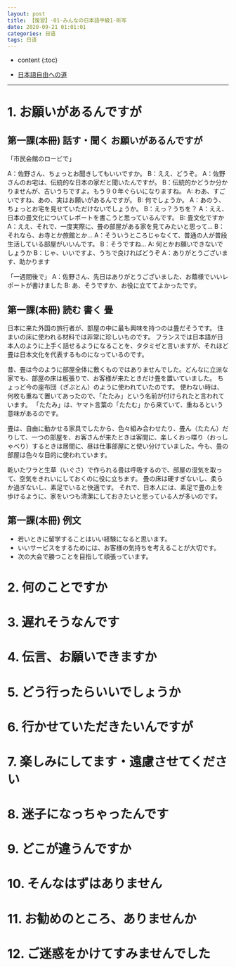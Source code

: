 ```yaml
---
layout: post
title: 【復習】-01-みんなの日本語中級1-听写
date: 2020-09-21 01:01:01
categories: 日语
tags: 日语
---
```

* content
{:toc}

- [日本語自由への道](https://docs.google.com/presentation/d/e/2PACX-1vRf0wPeU-xpP9C1LGDB7bIgJc71JYza8NW7dG6kTXAV2NHvWnqrNGgtbB-j-ghrbaLR5cFd27AY6C0C/pub?start=false&loop=false&delayms=3000)

---

# 1. お願いがあるんですが

## 第一課(本冊) 話す・聞く お願いがあるんですが

「市民会館のロービで」

A：佐野さん、ちょっとお聞きしてもいいですか。
B：ええ、どうぞ。
A：佐野さんのお宅は、伝統的な日本の家だと聞いたんですが。
B：伝統的かどうか分かりませんが、古いうちですよ。もう９０年ぐらいになりますね。
A: わあ、すごいですね、あの、実はお願いがあるんですが。
B: 何でしょうか。
A：あのう、ちょっとお宅を見せていただけないでしょうか。
B：えっ？うちを？
A：ええ、日本の畳文化についてレポートを書こうと思っているんです。
B: 畳文化ですか
A：ええ、それで、一度実際に、畳の部屋がある家を見てみたいと思って…
B：それなら、お寺とか旅館とか…
A：そういうところじゃなくて、普通の人が普段生活している部屋がいいんです。
B：そうですね…
A: 何とかお願いできないでしょうか
B：じゃ、いいですよ、うちで良ければどうぞ
A：ありがとうございます、助かります

「一週間後で」
A：佐野さん、先日はありがとうございました、お蔭様でいいレポートが書けました
B: あ、そうですか、お役に立ててよかったです。

## 第一課(本冊) 読む 書く 畳

日本に来た外国の旅行者が、部屋の中に最も興味を持つのは畳だそうです。
住まいの床に使われる材料では非常に珍しいものです。
フランスでは日本語が日本人のように上手く話せるようになることを、タタミゼと言いますが、それほど畳は日本文化を代表するものになっているのです。

昔、畳は今のように部屋全体に敷くものではありませんでした。どんなに立派な家でも、部屋の床は板張りで、お客様が来たときだけ畳を置いていました。
ちょっど今の座布団（ざぶとん）のように使われていたのです。
使わない時は、何枚も重ねて置いてあったので、「たたみ」という名前が付けられたと言われています。
「たたみ」は、ヤマト言葉の「たたむ」から来ていて、重ねるという意味があるのです。

畳は、自由に動かせる家具でしたから、色々組み合わせたり、畳ん（たたん）だりして、一つの部屋を、お客さんが来たときは客間に、楽しくおっ喋り（おっしゃべり）するときは居間に、昼は仕事部屋にと使い分けていました。今も、畳の部屋は色々な目的に使われています。

乾いたワラと生草（いぐさ）で作られる畳は呼吸するので、部屋の湿気を取って、空気をきれいにしておくのに役に立ちます。
畳の床は硬すぎないし、柔らか過ぎないし、素足でいると快適です。
それで、日本人には、素足で畳の上を歩けるように、家をいつも清潔にしておきたいと思っている人が多いのです。

## 第一課(本冊) 例文
- 若いときに留学することはいい経験になると思います。
- いいサービスをするためには、お客様の気持ちを考えることが大切です。
- 次の大会で勝つことを目指して頑張っています。


# 2. 何のことですか

# 3. 遅れそうなんです

# 4. 伝言、お願いできますか

# 5. どう行ったらいいでしょうか

# 6. 行かせていただきたいんですが

# 7. 楽しみにしてます・遠慮させてください

# 8. 迷子になっちゃったんです

# 9. どこが違うんですか

# 10. そんなはずはありません

# 11. お勧めのところ、ありませんか

# 12. ご迷惑をかけてすみませんでした